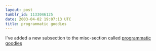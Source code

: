 ```yaml
---
layout: post
tumblr_id: 1133046125  
date: 2003-04-02 19:07:13 UTC
title: programmatic goodies
---
```


I've added a new subsection to the misc-section called <a href="http://rasmusandersson.se/rp13/misc_scriptarchive.asp">programmatic goodies</a>
